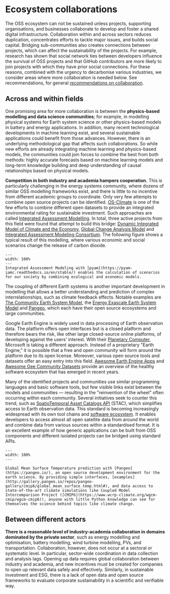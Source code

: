 # Ecosystem collaborations

The OSS ecosystem can not be sustained unless projects, supporting organisations, and businesses collaborate to develop and foster a shared digital infrastructure. Collaboration within and across sectors reduces duplication, concentrates efforts to tackle major issues, and builds social capital. Bridging sub-communities also creates connections between projects, which can affect the sustainability of the projects. For example, research has shown that social network ties between developers influence the survival of OSS projects and that GitHub contributors are more likely to join projects with which they have prior social connections. For these reasons, combined with the urgency to decarbonise various industries, we consider areas where more collaboration is needed below. See recommendations, for general [recommendations on collaboration](20_collaboration.md).

## Across and within fields

One promising area for more collaboration is between the **physics-based modelling and data science communities**; for example, in modelling physical systems for Earth system science or other physics-based models in battery and energy applications. In addition, many recent technological developments in machine learning exist, and several sustainable applications could benefit from those advances. However, there is an underlying methodological gap that affects such collaborations. So while new efforts are already integrating machine learning and physics-based models, the communities could join forces to combine the best from both methods: highly accurate forecasts based on machine learning models and long-term knowledge building and deep understanding of causal relationships based on physical models.

**Competition in both industry and academia hampers cooperation.** This is particularly challenging in the energy systems community, where dozens of similar OSS modelling frameworks exist, and there is little to no incentive from different academic groups to coordinate. Only very few attempts to combine open source projects can be identified. [OS-Climate](https://github.com/os-climate) is one of the few efforts to combine different open datasets to provide an integrated environmental rating for sustainable investment. Such approaches are called [Integrated Assessment Modelling](https://en.wikipedia.org/wiki/Integrated_assessment_modelling). In total, three active projects from this field were found that attempt to build this bridge: [Dynamic Integrated Model of Climate and the Economy](https://github.com/Libbum/DICE.jl), [Global Change Analysis Model](https://github.com/JGCRI/gcam-core) and [Integrated Assessment Modeling Consortium](https://github.com/IAMconsortium). The following figure shows a typical result of this modelling, where various economic and social scenarios change the release of carbon dioxide.

```{figure} ../images/pyam_trajectories.png
---
width: 100%
---
Integrated Assessment Modeling with [pyam](https://pyam-iamc.readthedocs.io/en/stable/) enables the calculation of scenarios for our society by combining ecological and economic models. 
```

The coupling of different Earth systems is another important development in modelling that allows a better understanding and prediction of complex interrelationships, such as climate feedback effects. Notable examples are [The Community Earth System Model](https://github.com/ESCOMP/CESM), the [Energy Exascale Earth System Model](https://github.com/E3SM-Project/E3SM) and [Pangeo](https://github.com/pangeo-data/pangeo), which each have their open source ecosystems and large communities.

Google Earth Engine is widely used in data processing of Earth observation data. The platform offers open interfaces but is a closed platform and therefore bears the risk, like other large closed-source online platforms, of developing against the users' interest. With their [Planetary Computer](https://planetarycomputer.microsoft.com/), Microsoft is taking a different approach. Instead of a proprietary "Earth Engine," it is possible that a free and open community will form around the platform due to its open license. Moreover, various open source tools and datasets offer an easy entry into this field. [Awesome Earth Engine Apps](https://github.com/philippgaertner/awesome-earth-engine-apps) and [Awesome Gee Community Datasets](https://github.com/philippgaertner/awesome-earth-engine-apps) provide an overview of the healthy software ecosystem that has emerged in recent years.

Many of the identified projects and communities use similar programming languages and basic software tools, but few visible links exist between the models and communities — resulting in the "reinvention of the wheel" often occurring within each community. Several initiatives seek to counter this trend, such as [SpatioTemporal Asset Catalogs API](https://stacspec.org/) (STAC), which simplifies access to Earth observation data. This standard is becoming increasingly widespread with its own tool chains and [software ecosystem](https://stacindex.org/). It enables developers to access almost all open satellite data from around the world and combine data from various sources within a standardised format. It is an excellent example of how generic applications can be built from OSS components and different isolated projects can be bridged using standard APIs.

<!-- Another prime example is FIWARE Open Data Models, which seek to improve interoperability between smart devices, including environmental data collection -->

```{figure} ../images/mean_surface_temperature.png
---
width: 100%
---

Global Mean Surface Temperature prediction with [Pangeo](https://pangeo.io/), an open source development environment for the earth science. By providing simple interfaces, [examples](http://gallery.pangeo.io/repos/pangeo-gallery/cmip6/global_mean_surface_temp.html#), and data access to state-of-the-art climate simulations like Coupled Model Intercomparison Project ([CMIP6](https://www.wcrp-climate.org/wgcm-cmip/wgcm-cmip6)), anyone with little Python knowledge can see for themselves the science behind topics like climate change.

```

## Between different actors

**There is a reasonable level of industry-academia collaboration in domains dominated by the private sector**, such as energy modelling and optimisation, battery modelling, wind turbine modelling, PVs, and transportation. Collaboration, however, does not occur at a sectoral or systematic level. In particular, sector-wide coordination in data collection and analysis lags. Opening up data requires global collaboration between industry and academia, and new incentives must be created for companies to open up relevant data safely and effectively. Similarly, in sustainable investment and ESG, there is a lack of open data and open source frameworks to evaluate corporate sustainability in a scientific and verifiable way.
